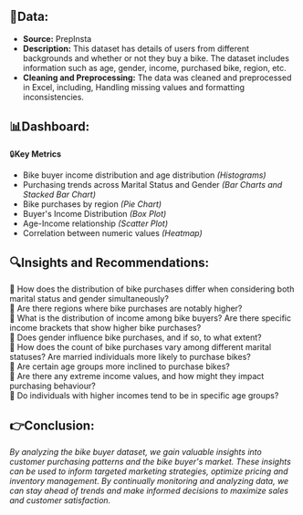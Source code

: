 ## 📃Data:

- <b>Source:</b> PrepInsta
- <b>Description:</b> This dataset has details of users from different backgrounds and whether or not they buy a bike. The dataset includes information such as age, gender, income, purchased bike, region, etc.
- <b>Cleaning and Preprocessing:</b> The data was cleaned and preprocessed in Excel, including, Handling missing values and formatting inconsistencies.



## 📊Dashboard:

🔒<b>Key Metrics</b> 
- Bike buyer income distribution and age distribution <i>(Histograms)</i>
- Purchasing trends across Marital Status and Gender <i>(Bar Charts and Stacked Bar Chart)</i>
- Bike purchases by region <i>(Pie Chart)</i>
- Buyer's Income Distribution <i>(Box Plot)</i>
- Age-Income relationship <i>(Scatter Plot)</i>
- Correlation between numeric values <i>(Heatmap)</i>


## 🔍Insights and Recommendations:

📌 How does the distribution of bike purchases differ when considering both marital status and gender simultaneously? <br>
📌 Are there regions where bike purchases are notably higher?   <br>
📌 What is the distribution of income among bike buyers? Are there specific income brackets that show higher bike purchases?   <br>
📌 Does gender influence bike purchases, and if so, to what extent?  <br>
📌 How does the count of bike purchases vary among different marital statuses? Are married individuals more likely to purchase bikes?  <br>
📌 Are certain age groups more inclined to purchase bikes?   <br>
📌 Are there any extreme income values, and how might they impact purchasing behaviour?  <br>
📌 Do individuals with higher incomes tend to be in specific age groups?  <br>

## 👉Conclusion: 

<i> By analyzing the bike buyer dataset, we gain valuable insights into customer purchasing patterns and the bike buyer's market. These insights can be used to inform targeted marketing strategies, optimize pricing and inventory management. By continually monitoring and analyzing data, we can stay ahead of trends and make informed decisions to maximize sales and customer satisfaction. </i>
